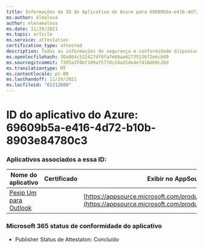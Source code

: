```yaml
---
title: Informações da ID do Aplicativo do Azure para 69609b5a-e416-4d72-b10b-8903e84780c3
ms.author: elmalova
author: elenamalova
ms.date: 11/29/2021
ms.topic: article
ms.service: attestation
certification_type: attested
description: Todas as informações de segurança e conformidade disponíveis para 69609b5a-e416-4d72-b10b-8903e84780c3.
ms.openlocfilehash: 30a864c522427df0fa7e68aa6273513672e6cb09
ms.sourcegitcommit: 7395a3f8bf109af577dc24ad1de4e7d18db9c26d
ms.translationtype: MT
ms.contentlocale: pt-BR
ms.lasthandoff: 11/29/2021
ms.locfileid: "61212688"
---
```

# <a name="azure-app-id-69609b5a-e416-4d72-b10b-8903e84780c3"></a>ID do aplicativo do Azure: 69609b5a-e416-4d72-b10b-8903e84780c3


### <a name="apps-associated-with-this-id"></a>Aplicativos associados a essa ID:
| **Nome do aplicativo** | **Certificado** | **Exibir no AppSource** |
|--------------|---------------|-----------------------|
| [Pexip Um para Outlook](https://docs.microsoft.com/microsoft-365-app-certification/forward/WA200003137) |  | [https://appsource.microsoft.com/product/office/WA200003137](https://appsource.microsoft.com/product/office/WA200003137) |

### <a name="microsoft-365-app-compliance-status"></a>Microsoft 365 status de conformidade do aplicativo
- Publisher Status de Attestaton: Concluído
